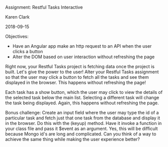 Assignment: Restful Tasks Interactive

Karen Clark

2018-09-15


Objectives:
* Have an Angular app make an http request to an API when the user clicks a button
* Alter the DOM based on user interaction without refreshing the page

Right now, your Restful Tasks project is fetching data once the project is built. Let's give the power to the user! Alter your Restful Tasks assignment so that the user may click a button to fetch all the tasks and see them displayed in the browser. This happens without refreshing the page!

 Each task has a show button, which the user may click to view the details of the selected task below the main list. Selecting a different task will change the task being displayed. Again, this happens without refreshing the page.

Bonus challenge: Create an input field where the user may type the id of a particular task and fetch just that one task from the database and display it in the browser. Do this with the (keyup) method. Have it invoke a function in your class file and pass it $event as an argument. Yes, this will be difficult because Mongo id's are long and complicated. Can you think of a way to achieve the same thing while making the user experience better?